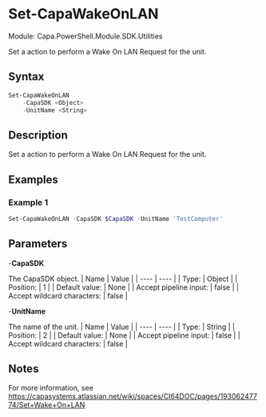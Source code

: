 # Set-CapaWakeOnLAN
Module: Capa.PowerShell.Module.SDK.Utilities

Set a action to perform a Wake On LAN Request for the unit.

## Syntax

```powershell
Set-CapaWakeOnLAN
	-CapaSDK <Object>
	-UnitName <String>
```

## Description

Set a action to perform a Wake On LAN Request for the unit.

## Examples

### Example 1
```powershell
Set-CapaWakeOnLAN -CapaSDK $CapaSDK -UnitName 'TestComputer'
```
    

## Parameters

-**CapaSDK**

The CapaSDK object.
| Name | Value |
| ---- | ---- |
| Type: | Object |
| Position: | 1 | 
| Default value: | None | 
| Accept pipeline input: | false | 
| Accept wildcard characters: | false | 

-**UnitName**

The name of the unit.
| Name | Value |
| ---- | ---- |
| Type: | String |
| Position: | 2 | 
| Default value: | None | 
| Accept pipeline input: | false | 
| Accept wildcard characters: | false | 


## Notes

For more information, see https://capasystems.atlassian.net/wiki/spaces/CI64DOC/pages/19306247774/Set+Wake+On+LAN
